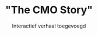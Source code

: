---
title      : '"The CMO Story"'
subtitle   : Interactief verhaal toegevoegd
button     : Bekijk dit straks
uri       : '/stories/cmo-story'
order      : 1
active     : true
---